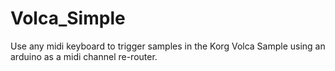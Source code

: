 # Volca_Simple
Use any midi keyboard to trigger samples in the Korg Volca Sample using an arduino as a midi channel re-router.
